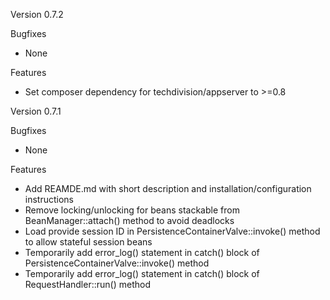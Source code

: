 Version 0.7.2

Bugfixes

* None

Features

* Set composer dependency for techdivision/appserver to >=0.8

Version 0.7.1

Bugfixes

* None

Features

* Add REAMDE.md with short description and installation/configuration instructions
* Remove locking/unlocking for beans stackable from BeanManager::attach() method to avoid deadlocks
* Load provide session ID in PersistenceContainerValve::invoke() method to allow stateful session beans
* Temporarily add error_log() statement in catch() block of PersistenceContainerValve::invoke() method
* Temporarily add error_log() statement in catch() block of RequestHandler::run() method